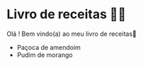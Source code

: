 # Livro de receitas :man_cook: 

Olá ! Bem vindo(a) ao meu livro de receitas👋

- Paçoca de amendoim
- Pudim de morango
